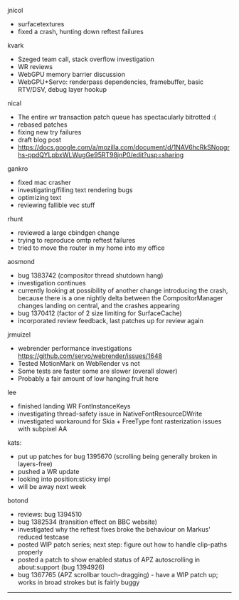 jnicol
* surfacetextures
*  fixed a crash, hunting down reftest failures



kvark
* Szeged team call, stack overflow investigation
* WR reviews
* WebGPU memory barrier discussion
* WebGPU+Servo: renderpass dependencies, framebuffer, basic RTV/DSV, debug layer hookup



nical
* The entire wr transaction patch queue has spectacularly bitrotted :(
* rebased patches
* fixing new try failures
* draft blog post
* https://docs.google.com/a/mozilla.com/document/d/1NAV6hcRkSNopgrhs-ppdQYLpbxWLWugGe95RT98jnP0/edit?usp=sharing




gankro
* fixed mac crasher
* investigating/filling text rendering bugs
* optimizing text
* reviewing fallible vec stuff 



rhunt
* reviewed a large cbindgen change
* trying to reproduce omtp reftest failures
* tried to move the router in my home into my office



aosmond
* bug 1383742 (compositor thread shutdown hang)
* investigation continues
* currently looking at possibility of another change introducing the crash, because there is a one nightly delta between the CompositorManager changes landing on central, and the crashes appearing
* bug 1370412 (factor of 2 size limiting for SurfaceCache)
* incorporated review feedback, last patches up for review again



jrmuizel
* webrender performance investigations https://github.com/servo/webrender/issues/1648
* Tested MotionMark on WebRender vs not
* Some tests are faster some are slower (overall slower)
* Probably a fair amount of low hanging fruit here



lee
* finished landing WR FontInstanceKeys
* investigating thread-safety issue in NativeFontResourceDWrite
* investigated workaround for Skia + FreeType font rasterization issues with subpixel AA



kats:
* put up patches for bug 1395670 (scrolling being generally broken in layers-free)
* pushed a WR update
* looking into position:sticky impl
* will be away next week



botond
* reviews: bug 1394510 
* bug 1382534 (transition effect on BBC website) 
* investigated why the reftest fixes broke the behaviour on Markus' reduced testcase 
* posted WIP patch series; next step: figure out how to handle clip-paths properly 
* posted a patch to show enabled status of APZ autoscrolling in about:support (bug 1394926) 
* bug 1367765 (APZ scrollbar touch-dragging) - have a WIP patch up; works in broad strokes but is fairly buggy

________________


